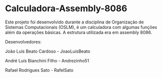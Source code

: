 # Calculadora-Assembly-8086

Este projeto foi desenvolvido durante a disciplina de Organização de Sistemas Computacionais (OSLM), é um calculadora com algumas funções além da operações básicas. A estrutura utilizada era em assembly 8086.

Desenvolvedores:

João Luís Beato Cardoso  -  JoaoLuisBeato

André Luís Bianchini Filho -  Andrezinho51

Rafael Rodrigues Sato -   RafelSato

